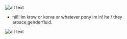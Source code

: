 ![alt text](https://64.media.tumblr.com/5159c2a04994a24bcdaa6dacb4352297/954f4ceb4028e2a8-0e/s400x600/7c4e45310cb6900390f4097a80dd6dfd2acafa1c.pnj)
- hii!! im krow or korva or whatever pony im in! 
he / they aroace,genderfluid. 


![alt text](https://64.media.tumblr.com/7d0d16bf6d1468376b14e1a491c45af8/59ecb620ce3485ce-c0/s400x600/6249651f865ff51821f2bcee1d038ef4ad5128b4.pnj)
